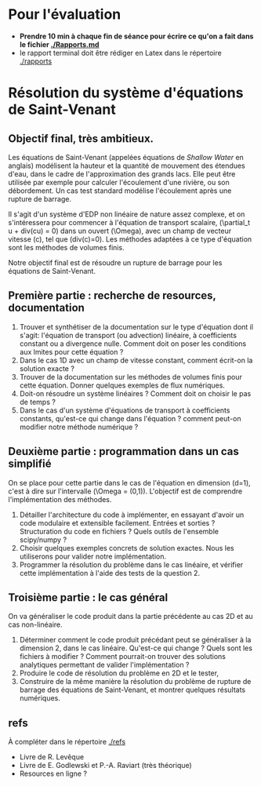 # Pour l'évaluation

-   **Prendre 10 min à chaque fin de séance pour écrire ce qu'on a fait dans le
    fichier [./Rapports.md](./Rapports.md)**
-   le rapport terminal doit être rédiger en Latex dans le répertoire [./rapports](rapports)

# Résolution du système d'équations de Saint-Venant

## Objectif final, très ambitieux.

Les équations de Saint-Venant (appelées équations de *Shallow Water* en anglais)
modélisent la hauteur et la quantité de mouvement des étendues d'eau, dans le
cadre de l'approximation des grands lacs. Elle peut être utilisée par exemple
pour calculer l'écoulement d'une rivière, ou son débordement. Un cas test
standard modélise l'écoulement après une rupture de barrage.

Il s'agit d'un système d'EDP non linéaire de nature assez complexe, et on
s'intéressera pour commencer à l'équation de transport scalaire, \(\partial_t u +
div(cu) = 0\) dans un ouvert \(\Omega\), avec un champ de vecteur vitesse \(c\), tel
que \(div(c)=0\). Les méthodes adaptées à ce type d'équation sont les méthodes de
volumes finis.

Notre objectif final est de résoudre un rupture de barrage pour les équations de
Saint-Venant.

## Première partie : recherche de resources, documentation

1.  Trouver et synthétiser de la documentation sur le type d'équation dont il
    s'agit: l'équation de transport (ou advection) linéaire, à coefficients
    constant ou a divergence nulle. Comment doit on poser les conditions aux
    lmites pour cette équation ?
2.  Dans le cas 1D avec un champ de vitesse constant, comment écrit-on la
    solution exacte ?
3.  Trouver de la documentation sur les méthodes de volumes finis pour cette
    équation. Donner quelques exemples de flux numériques.
4.  Doit-on résoudre un système linéaires ? Comment doit on choisir le pas de
    temps ?
5.  Dans le cas d'un système d'équations de transport à coefficients constants,
    qu'est-ce qui change dans l'équation ? comment peut-on modifier notre méthode
    numérique ?

## Deuxième partie : programmation dans un cas simplifié

On se place pour cette partie dans le cas de l'équation en dimension \(d=1\),
c'est à dire sur l'intervalle \(\Omega = (0,1)\). L'objectif est de comprendre
l'implémentation des méthodes.

1.  Détailler l'architecture du code à implémenter, en essayant d'avoir un code
    modulaire et extensible facilement. Entrées et sorties ? Structuration du
    code en fichiers ? Quels outils de l'ensemble scipy/numpy ?
2.  Choisir quelques exemples concrets de solution exactes. Nous les utiliserons
    pour valider notre implémentation.
3.  Programmer la résolution du problème dans le cas linéaire, et vérifier cette
    implémentation à l'aide des tests de la question 2.

## Troisième partie : le cas général

On va généraliser le code produit dans la partie précédente au cas 2D et au cas
non-linéaire.

1.  Déterminer comment le code produit précédant peut se généraliser à la
    dimension 2, dans le cas linéaire. Qu'est-ce qui change ? Quels sont les
    fichiers à modifier ? Comment pourrait-on trouver des solutions analytiques
    permettant de valider l'implémentation ?
2.  Produire le code de résolution du problème en 2D et le tester,
3.  Construire de la même manière la résolution du problème de rupture de barrage
    des équations de Saint-Venant, et montrer quelques résultats numériques.

## refs

À compléter dans le répertoire [./refs](./refs)

-   Livre de R. Levêque
-   Livre de E. Godlewski et P.-A. Raviart (très théorique)
-   Resources en ligne ?
